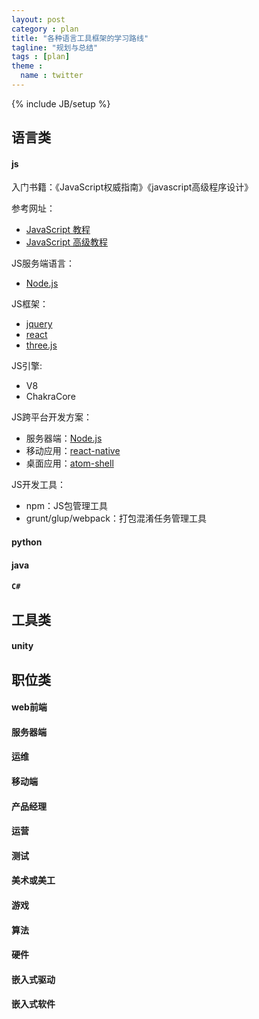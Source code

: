 ```yaml
---
layout: post
category : plan
title: "各种语言工具框架的学习路线"
tagline: "规划与总结"
tags : [plan]
theme :
  name : twitter
---
```

{% include JB/setup %}

## 语言类

#### js

入门书籍：《JavaScript权威指南》《javascript高级程序设计》

参考网址：

- [JavaScript 教程](http://www.w3school.com.cn/js/index.asp)
- [JavaScript 高级教程](http://www.w3school.com.cn/js/index_pro.asp)

JS服务端语言：

- [Node.js](https://nodejs.org/en/)

JS框架：

- [jquery](http://www.w3school.com.cn/jquery/index.asp)
- [react](http://facebook.github.io/react/)
- [three.js](http://threejs.org/)

JS引擎:

- V8
- ChakraCore

JS跨平台开发方案：

- 服务器端：[Node.js](https://nodejs.org/en/)
- 移动应用：[react-native](http://facebook.github.io/react-native/)
- 桌面应用：[atom-shell](http://electron.atom.io/)

JS开发工具：

- npm：JS包管理工具
- grunt/glup/webpack：打包混淆任务管理工具

#### python

#### java

#### `C#`

## 工具类

#### unity

## 职位类

#### web前端

#### 服务器端

#### 运维

#### 移动端

#### 产品经理

#### 运营

#### 测试

#### 美术或美工

#### 游戏

#### 算法

#### 硬件

#### 嵌入式驱动

#### 嵌入式软件


